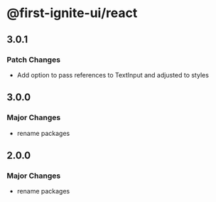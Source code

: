 # @first-ignite-ui/react

## 3.0.1

### Patch Changes

- Add option to pass references to TextInput and adjusted to styles

## 3.0.0

### Major Changes

- rename packages

## 2.0.0

### Major Changes

- rename packages
